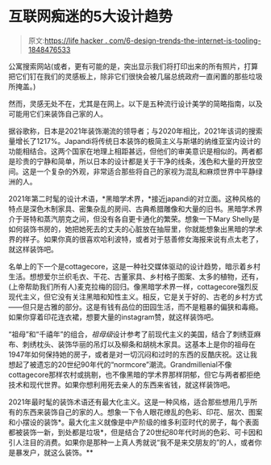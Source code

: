 # 互联网痴迷的5大设计趋势

> 原文:[https://life hacker . com/6-design-trends-the-internet-is-tooling-1848476533](https://lifehacker.com/6-design-trends-the-internet-is-obsessed-with-1848476533)

公寓搜索网站(或者，更有可能的是，突出显示我们将打印出来的所有照片，打算把它们钉在我们的灵感板上，除非它们很快会被几届总统政府一直闲置的那些垃圾所掩盖。) 

然而，灵感无处不在，尤其是在网上。以下是五种流行设计美学的简略指南，以及可能用它们来装饰自己家的人。

据谷歌称，日本是2021年装饰潮流的领导者；与2020年相比，2021年该词的搜索量增长了1217%。Japandi将传统日本装饰的极简主义与斯堪的纳维亚室内设计的功能相结合。这两个国家在地理上相距甚远，但他们的审美意识是相似的。两者都是珍贵的宁静和简单，所以日本的设计都是关于干净的线条，浅色和大量的开放空间。这是一个复杂的外观，非常适合那些将自己的家视为混乱和麻烦世界中平静绿洲的人。

2021年第二时髦的设计术语，*黑暗学术界，*接近japandi的对立面。这种风格的特点是深色木制家具、密集杂乱的房间、古典希腊雕像和大量的旧书。黑暗学术界介于哥特和蒸汽朋克之间，但没有各自更卡通化的繁荣。想象一下Mary Shelly是如何装饰书房的，她把她死去的丈夫的心脏放在抽屉里，你就能想象出黑暗的学术界的样子。如果你真的很喜欢哈利波特，或者对于慈善修女海报来说有点太老了，就这样装饰吧。

名单上的下一个是cottagecore，这是一种社交媒体驱动的设计趋势，暗示着乡村生活。想想爱尔兰织毛衣、干花、古董家具、乡村格子图案、太多的植物，还有，(上帝帮助我们所有人)麦克拉梅的回归。像黑暗学术界一样，cottagecore强烈反现代主义，但它没有关注黑暗和知性主义。相反，它是关于好的、古老的乡村方式——但只是古雅的部分。这是有钱有品位的田园生活，而不是粗暴的偏狭和毒瘾。如果你穿着印花连衣裙，想要大量的instagram赞，就这样装饰吧。

“祖母”和“千禧年”的组合，*祖母级*设计参考了前现代主义的美国，结合了刺绣亚麻布、刺绣枕头、装饰华丽的吊灯以及柳条和胡桃木家具。这基本上是你的祖母在1947年如何保持她的房子，或者是对一切沉闷和过时的东西的反酷庆祝。这让我想起了被遗忘的20世纪90年代的“normcore”潮流。Grandmillenial不像cottagecore那样农村或挑剔，也不像黑暗的学术界那样阴郁，但它与两者都拒绝技术和现代世界。如果你想利用死去亲人的东西来省钱，就这样装饰吧。

2021年最时髦的装饰术语还有最大化主义。这是一种风格，适合那些想用几乎所有的东西来装饰自己的家的人。想象一下令人眼花缭乱的色彩、印花、层次、图案和小摆设的装饰*。最大化主义就像是中产阶级的维多利亚时代的房子，每个表面都被装饰一新，到处都是垃圾*，但是结合了20世纪80年代时尚的色彩、可卡因和引人注目的消费。如果你是那种一上真人秀就说“我不是来交朋友的”的人，或者你是暴发户，就这么装饰。**